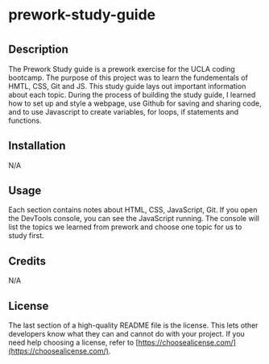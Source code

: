 # prework-study-guide

# <Your-Project-Title>

## Description

The Prework Study guide is a prework exercise for the UCLA coding bootcamp. The purpose of this project was to learn the fundementals of HMTL, CSS, Git and JS. This study guide lays out important information about each topic. During the process of building the study guide, I learned how to set up and style a webpage, use Github for saving and sharing code, and to use Javascript to create variables, for loops, if statements and functions.

## Installation

N/A

## Usage

Each section contains notes about HTML, CSS, JavaScript, Git. If you open the DevTools console, you can see the JavaScript running. The console will list the topics we learned from prework and choose one topic for us to study first.

## Credits

N/A

## License

The last section of a high-quality README file is the license. This lets other developers know what they can and cannot do with your project. If you need help choosing a license, refer to [https://choosealicense.com/](https://choosealicense.com/).
